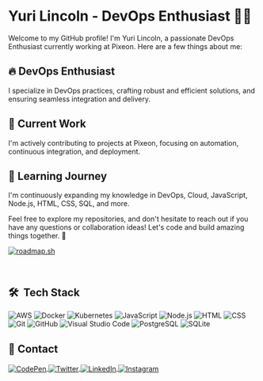 # Yuri Lincoln - DevOps Enthusiast 👨‍💻

Welcome to my GitHub profile! I'm Yuri Lincoln, a passionate DevOps Enthusiast currently working at Pixeon. Here are a few things about me:

## 🔥 DevOps Enthusiast

I specialize in DevOps practices, crafting robust and efficient solutions, and ensuring seamless integration and delivery.

## 🔭 Current Work

I'm actively contributing to projects at Pixeon, focusing on automation, continuous integration, and deployment.

## 💬 Learning Journey

I'm continuously expanding my knowledge in DevOps, Cloud, JavaScript, Node.js, HTML, CSS, SQL, and more.

Feel free to explore my repositories, and don't hesitate to reach out if you have any questions or collaboration ideas! Let's code and build amazing things together. 🚀

[![roadmap.sh](https://roadmap.sh/card/wide/64c5560c8bda28d991430dab?variant=dark&roadmaps=devops)](https://roadmap.sh)

<br>

## 🛠 &nbsp;Tech Stack

![AWS](https://img.shields.io/badge/-AWS-05122A?style=flat&logo=amazon-aws)
![Docker](https://img.shields.io/badge/-Docker-05122A?style=flat&logo=docker)
![Kubernetes](https://img.shields.io/badge/-Kubernetes-05122A?style=flat&logo=kubernetes)
![JavaScript](https://img.shields.io/badge/-JavaScript-05122A?style=flat&logo=javascript)
![Node.js](https://img.shields.io/badge/-Node.js-05122A?style=flat&logo=node.js)
![HTML](https://img.shields.io/badge/-HTML-05122A?style=flat&logo=HTML5)
![CSS](https://img.shields.io/badge/-CSS-05122A?style=flat&logo=CSS3&logoColor=1572B6)
![Git](https://img.shields.io/badge/-Git-05122A?style=flat&logo=git)
![GitHub](https://img.shields.io/badge/-GitHub-05122A?style=flat&logo=github)
![Visual Studio Code](https://img.shields.io/badge/-Visual%20Studio%20Code-05122A?style=flat&logo=visual-studio-code&logoColor=007ACC)
![PostgreSQL](https://img.shields.io/badge/-PostgreSQL-05122A?style=flat&logo=postgresql)
![SQLite](https://img.shields.io/badge/-SQLite-05122A?style=flat&logo=sqlite)


## 🔗 Contact

<p align="left">
  <a href="https://codepen.io/yurilinc-dev" target="_blank">
    <img align="center" src="https://img.shields.io/badge/-yurilincdev-05122A?style=flat&logo=codepen" alt="CodePen"/>
  </a>
  <a href="https://twitter.com/yurilinc_" target="_blank">
    <img align="center" src="https://img.shields.io/badge/-yurilinc_-05122A?style=flat&logo=twitter" alt="Twitter"/>  
  </a>
  <a href="https://linkedin.com/in/yurilincoln" target="_blank">
    <img align="center" src="https://img.shields.io/badge/-yurilincoln-05122A?style=flat&logo=linkedin" alt="LinkedIn"/>
  </a>
  <a href="https://instagram.com/yurilinc_" target="_blank">
    <img align="center" src="https://img.shields.io/badge/-yurilinc_-05122A?style=flat&logo=instagram" alt="Instagram"/>
  </a>
</p>
